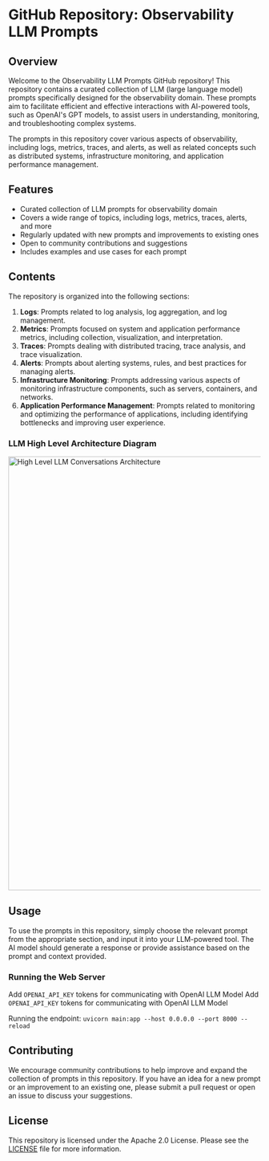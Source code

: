 # GitHub Repository: Observability LLM Prompts

## Overview

Welcome to the Observability LLM Prompts GitHub repository! This repository contains a curated collection of LLM (large language model) prompts specifically designed for the observability domain. These prompts aim to facilitate efficient and effective interactions with AI-powered tools, such as OpenAI's GPT models, to assist users in understanding, monitoring, and troubleshooting complex systems.

The prompts in this repository cover various aspects of observability, including logs, metrics, traces, and alerts, as well as related concepts such as distributed systems, infrastructure monitoring, and application performance management.

## Features

* Curated collection of LLM prompts for observability domain
* Covers a wide range of topics, including logs, metrics, traces, alerts, and more
* Regularly updated with new prompts and improvements to existing ones
* Open to community contributions and suggestions
* Includes examples and use cases for each prompt

## Contents

The repository is organized into the following sections:

1. **Logs**: Prompts related to log analysis, log aggregation, and log management.
2. **Metrics**: Prompts focused on system and application performance metrics, including collection, visualization, and interpretation.
3. **Traces**: Prompts dealing with distributed tracing, trace analysis, and trace visualization.
4. **Alerts**: Prompts about alerting systems, rules, and best practices for managing alerts.
5. **Infrastructure Monitoring**: Prompts addressing various aspects of monitoring infrastructure components, such as servers, containers, and networks.
6. **Application Performance Management**: Prompts related to monitoring and optimizing the performance of applications, including identifying bottlenecks and improving user experience.

###  LLM High Level Architecture Diagram
<img width="865" alt="High Level LLM Conversations Architecture" src="https://user-images.githubusercontent.com/48943349/230199548-10c5f6c5-6211-4793-893b-a2e2af16358c.png">

## Usage

To use the prompts in this repository, simply choose the relevant prompt from the appropriate section, and input it into your LLM-powered tool. The AI model should generate a response or provide assistance based on the prompt and context provided.

### Running the Web Server
Add `OPENAI_API_KEY` tokens for communicating with OpenAI LLM Model
Add `OPENAI_API_KEY` tokens for communicating with OpenAI LLM Model

Running the endpoint:
    `uvicorn main:app --host 0.0.0.0 --port 8000 --reload`

## Contributing

We encourage community contributions to help improve and expand the collection of prompts in this repository. If you have an idea for a new prompt or an improvement to an existing one, please submit a pull request or open an issue to discuss your suggestions.

## License

This repository is licensed under the Apache 2.0 License. Please see the [LICENSE](LICENSE) file for more information.

